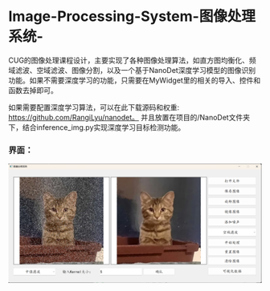 # Image-Processing-System-图像处理系统-
CUG的图像处理课程设计，主要实现了各种图像处理算法，如直方图均衡化、频域滤波、空域滤波、图像分割，以及一个基于NanoDet深度学习模型的图像识别功能。如果不需要深度学习的功能，只需要在MyWidget里的相关的导入、控件和函数去掉即可。

如果需要配置深度学习算法，可以在此下载源码和权重: https://github.com/RangiLyu/nanodet。
并且放置在项目的/NanoDet文件夹下，结合inference_img.py实现深度学习目标检测功能。

### 界面：
![Local Image](./pic.png)
